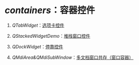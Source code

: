 # *containers*：容器控件

1. *QTabWidget*：[选项卡控件](../00-TabWidgetDemo.py)

2. *QStackedWidgetDemo*：[堆栈窗口控件](../01-StackedWidgetDemo.py)

3. *QDockWidget*：[停靠控件](../02-DockWidgetDemo.py)

4. *QMdiArea&QMdiSubWindow*：[多文档窗口共存（窗口容器）](../03-MultiWindowDemo.py)